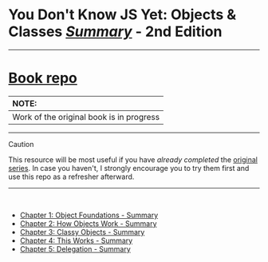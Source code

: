 # You Don't Know JS Yet: Objects & Classes <ins>**_Summary_**</ins> - 2nd Edition

---

# <a href="https://github.com/getify/You-Dont-Know-JS/tree/2nd-ed/objects-classes">Book repo</a>

| NOTE:                                    |
| :--------------------------------------- |
| Work of the original book is in progress |

---

> [!CAUTION]
> This resource will be most useful if you have <i>already completed</i> the <a href="https://github.com/getify/You-Dont-Know-JS">original series</a>.
> In case you haven't, I strongly encourage you to try them first and use this repo as a refresher afterward.

---

<br>

- [Chapter 1: Object Foundations - Summary](ch1-summary.md)
- [Chapter 2: How Objects Work - Summary](ch2-summary.md)
- [Chapter 3: Classy Objects - Summary](ch3-summary.md)
- [Chapter 4: This Works - Summary](ch4-summary.md)
- [Chapter 5: Delegation - Summary](ch5-summary.md)
